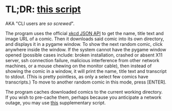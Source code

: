 # TL;DR: [this script](random_display.py)
AKA "CLI users are *so screwed*".

The program uses the official [xkcd JSON API](https://xkcd.com/json.html) to get the name, title text and image URL of a comic.
Then it downloads said comic into its own directory, and displays it in a pygame window.
To show the next random comic, click anywhere inside the window.
If the system cannot have the pygame window opened (possible cases include: broken installation, crashed or absent X11 server, ssh connection failure, malicious interference from other network machines, or a mouse chewing on the monitor cable), then instead of showing the comic in a window, it will print the name, title text and transcript to stdout.
(This is pretty pointless, as only a select few comics have transcripts.)
To move to another random comic in this mode, press [ENTER].

The program caches downloaded comics to the current working directory.
If you wish to pre-cache them, perhaps because you anticipate a network outage, you may use [this](cache.py) supplementary script.
